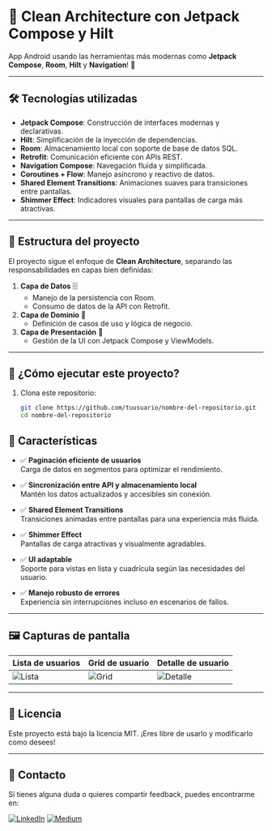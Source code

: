 # 🚀 Clean Architecture con Jetpack Compose y Hilt  

App Android usando las herramientas más modernas como **Jetpack Compose**, **Room**, **Hilt** y **Navigation**! 🎉  

---  

## 🛠️ Tecnologías utilizadas  

- **Jetpack Compose**: Construcción de interfaces modernas y declarativas.  
- **Hilt**: Simplificación de la inyección de dependencias.  
- **Room**: Almacenamiento local con soporte de base de datos SQL.  
- **Retrofit**: Comunicación eficiente con APIs REST.  
- **Navigation Compose**: Navegación fluida y simplificada.  
- **Coroutines + Flow**: Manejo asíncrono y reactivo de datos.  
- **Shared Element Transitions**: Animaciones suaves para transiciones entre pantallas.  
- **Shimmer Effect**: Indicadores visuales para pantallas de carga más atractivas.  

---  

## 📂 Estructura del proyecto  

El proyecto sigue el enfoque de **Clean Architecture**, separando las responsabilidades en capas bien definidas:  

1. **Capa de Datos** 🗄️  
   - Manejo de la persistencia con Room.  
   - Consumo de datos de la API con Retrofit.  
2. **Capa de Dominio** 🧠  
   - Definición de casos de uso y lógica de negocio.  
3. **Capa de Presentación** 🎨  
   - Gestión de la UI con Jetpack Compose y ViewModels.  

---  

## 🚀 ¿Cómo ejecutar este proyecto?  

1. Clona este repositorio:
   
   ```bash  
   git clone https://github.com/tuusuario/nombre-del-repositorio.git  
   cd nombre-del-repositorio

## 🌟 Características  

- ✅ **Paginación eficiente de usuarios**  
  Carga de datos en segmentos para optimizar el rendimiento.  

- ✅ **Sincronización entre API y almacenamiento local**  
  Mantén los datos actualizados y accesibles sin conexión.  

- ✅ **Shared Element Transitions**  
  Transiciones animadas entre pantallas para una experiencia más fluida.  

- ✅ **Shimmer Effect**  
  Pantallas de carga atractivas y visualmente agradables.  

- ✅ **UI adaptable**  
  Soporte para vistas en lista y cuadrícula según las necesidades del usuario.  

- ✅ **Manejo robusto de errores**  
  Experiencia sin interrupciones incluso en escenarios de fallos.  

---  

## 🖼️ Capturas de pantalla  

| Lista de usuarios | Grid de usuario | Detalle de usuario |  
|--------------------|--------------------|--------------------|  
| ![Lista](https://github.com/user-attachments/assets/7ae692f2-ce8c-4a2d-abea-040bad8d94d4) | ![Grid](https://github.com/user-attachments/assets/f7988e77-a9f6-41fe-8619-3ba53ffd4b5d) | ![Detalle](https://github.com/user-attachments/assets/245ddb4b-20e9-4d45-99e0-49f346b29844) |

---  

## 📄 Licencia

Este proyecto está bajo la licencia MIT. ¡Eres libre de usarlo y modificarlo como desees!

---  

## 💬 Contacto  

Si tienes alguna duda o quieres compartir feedback, puedes encontrarme en:  

[![LinkedIn](https://img.shields.io/badge/LinkedIn-%230077B5.svg?style=for-the-badge&logo=linkedin&logoColor=white)](https://www.linkedin.com/in/alejandro-raya-hernandez-ba4a511b9/)
[![Medium](https://img.shields.io/badge/Medium-%2312100E.svg?style=for-the-badge&logo=medium&logoColor=white)](https://medium.com/@alejandroraya100/cómo-construir-una-app-de-android-con-clean-architecture-mvvm-principios-solid-hilt-room-a07bdb87534d) 

   
